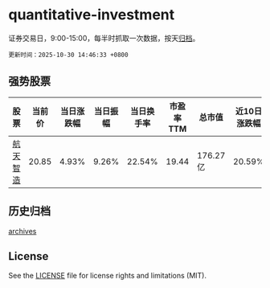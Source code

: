 # quantitative-investment

证券交易日，9:00-15:00，每半时抓取一次数据，按天[归档](archives)。

`更新时间：2025-10-30 14:46:33 +0800`

## 强势股票

|股票|当前价|当日涨跌幅|当日振幅|当日换手率|市盈率TTM|总市值|近10日涨跌幅|
|----|----|----|----|----|----|----|----|
|[航天智造](https://xueqiu.com/S/SZ300446)|20.85|4.93%|9.26%|22.54%|19.44|176.27亿|20.59%|

## 历史归档

[archives](archives)

## License

See the [LICENSE](LICENSE) file for license rights and limitations (MIT).